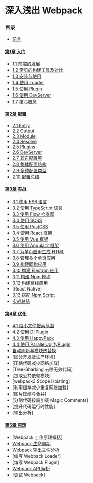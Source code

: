 # 深入浅出 Webpack

### 目录

- [前言](前言.md)

#### [第1章 入门](1入门/README.md)
- [1.1 前端的发展](1入门/1.1前端的发展.md)
- [1.2 常见的构建工具及对比](1入门/1.2常见的构建工具及对比.md)
- [1.3 安装与使用](1入门/1.3安装与使用.md)
- [1.4 使用 Loader](1入门/1.4使用Loader.md)
- [1.5 使用 Plugin](1入门/1.5使用Plugin.md)
- [1.6 使用 DevServer](1入门/1.6使用DevServer.md)
- [1.7 核心概念](1入门/1.7核心概念.md)

#### [第2章 配置](2配置/README.md)
- [2.1 Entry](2配置/2.1Entry.md) 
- [2.2 Output](2配置/2.2Output.md)
- [2.3 Module](2配置/2.3Module.md)
- [2.4 Resolve](2配置/2.4Resolve.md)
- [2.5 Plugins](2配置/2.5Plugins.md)
- [2.6 DevServer](2配置/2.6DevServer.md)
- [2.7 其它配置项](2配置/2.7其它配置项.md)
- [2.8 整体配置结构](2配置/2.8整体配置结构.md)
- [2.9 多种配置类型](2配置/2.9多种配置类型.md)
- [2.10 配置总结](2配置/2.10配置总结.md)

#### [第3章 实战](3实战/README.md)
- [3.1 使用 ES6 语言](3实战/3.1使用ES6语言.md)
- [3.2 使用 TypeScript 语言](3实战/3.2使用TypeScript语言.md)
- [3.3 使用 Flow 检查器](3实战/3.3使用Flow检查器.md)
- [3.4 使用 SCSS](3实战/3.4使用SCSS语言.md)
- [3.5 使用 PostCSS](3实战/3.5使用PostCSS.md)
- [3.4 使用 React 框架](3实战/3.4使用React框架.md)
- [3.5 使用 Vue 框架](3实战/3.5使用Vue框架.md)
- [3.6 使用 Angular2 框架](3实战/3.6使用Angular2框架.md)
- [3.7 为单页应用生成 HTML](3实战/3.7为单页应用生成HTML.md)
- [3.8 管理多个单页应用](3实战/3.8管理多个单页应用.md)
- [3.9 构建同构应用](3实战/3.9构建同构应用.md)
- [3.10 构建 Electron 应用](3实战/3.10构建Electron应用.md)
- [3.11 构建 Npm 模块](3实战/3.11构建Npm模块.md)
- [3.12 构建离线应用](3实战/3.12构建离线应用.md)
- [React Native]
- [3.13 搭配 Npm Script](3实战/3.13搭配NpmScript.md)
- [实战总结](3实战/实战总结.md)


#### [第4章 优化](4优化/README.md)
- [4.1 缩小文件搜索范围](4优化/4.1缩小文件搜索范围.md)
- [4.2 使用 DllPlugin](4优化/4.2使用DllPlugin.md)
- [4.3 使用 HappyPack](4优化/4.3使用HappyPack.md)
- [4.4 使用 ParallelUglifyPlugin](4优化/4.4使用ParallelUglifyPlugin.md)
- [自动刷新与模块热替换](4优化/4.5自动刷新与模块热替换.md)
- [区分开发及生产环境]
- [压缩代码减少网络加载]
- [Tree-Sharking 去除无效代码]
- [提取公共依赖模块]
- [webpack3 Scope Hoisting]
- [利用缓存减少重复网络加载]
- [图片压缩与合并]
- [分割代码按需加载 Magic Comments]
- [提升代码运行时性能]
- [输出分析]

#### [第5章 原理](5原理/README.md)
- [Webpack 工作原理概括]
- [Webpack 生命周期](5原理/Webpack生命周期.md)
- [Webpack 输出文件分析](5原理/Webpack输出文件分析.md)
- [编写 Webpack Loader]
- [编写 Webpack Plugin]
- [Webpack API 解析](5原理/WebpackAPI解析.md)
- [调试 Webpack]
